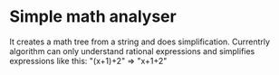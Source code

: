 # Simple math analyser

It creates a math tree from a string and does simplification. Currentrly algorithm can only understand rational expressions and simplifies expressions like this: "(x+1)+2" => "x+1+2"
